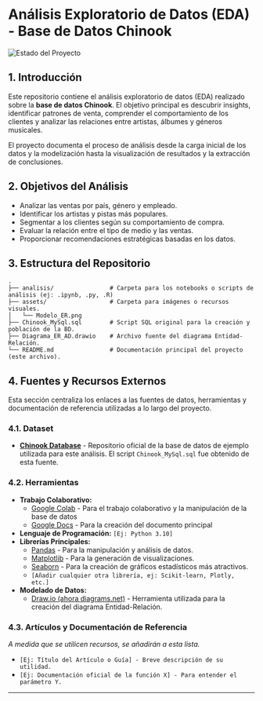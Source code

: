 # Análisis Exploratorio de Datos (EDA) - Base de Datos Chinook

![Estado del Proyecto](https://img.shields.io/badge/estado-En%20Progreso-yellowgreen)

## 1. Introducción

Este repositorio contiene el análisis exploratorio de datos (EDA) realizado sobre la **base de datos Chinook**. El objetivo principal es descubrir insights, identificar patrones de venta, comprender el comportamiento de los clientes y analizar las relaciones entre artistas, álbumes y géneros musicales.

El proyecto documenta el proceso de análisis desde la carga inicial de los datos y la modelización hasta la visualización de resultados y la extracción de conclusiones.

## 2. Objetivos del Análisis

-   Analizar las ventas por país, género y empleado.
-   Identificar los artistas y pistas más populares.
-   Segmentar a los clientes según su comportamiento de compra.
-   Evaluar la relación entre el tipo de medio y las ventas.
-   Proporcionar recomendaciones estratégicas basadas en los datos.

## 3. Estructura del Repositorio

```
.
├── analisis/                # Carpeta para los notebooks o scripts de análisis (ej: .ipynb, .py, .R)
├── assets/                  # Carpeta para imágenes o recursos visuales.
│   └── Modelo_ER.png
├── Chinook_MySql.sql        # Script SQL original para la creación y población de la BD.
├── Diagrama_ER_AD.drawio    # Archivo fuente del diagrama Entidad-Relación.
└── README.md                # Documentación principal del proyecto (este archivo).
```

## 4. Fuentes y Recursos Externos

Esta sección centraliza los enlaces a las fuentes de datos, herramientas y documentación de referencia utilizadas a lo largo del proyecto.

### 4.1. Dataset

* [**Chinook Database**](https://github.com/lerocha/chinook-database) - Repositorio oficial de la base de datos de ejemplo utilizada para este análisis. El script `Chinook_MySql.sql` fue obtenido de esta fuente.

### 4.2. Herramientas
* **Trabajo Colaborativo:**
    * [Google Colab](https://colab.research.google.com/drive/1G_MzvDL5zV8sd7ryuBnHys2VALK3oBRg?usp=sharing#scrollTo=AebniM-WhF2N) - Para el trabajo colaborativo y la manipulación de la base de datos
    * [Google Docs](https://docs.google.com/document/d/1zCsCm7XSH6nYajHsL-GqV2UoEKpbB74nUa_NiciNHCg/edit?tab=t.0) - Para la creación del documento principal 
* **Lenguaje de Programación:** `[Ej: Python 3.10]`
* **Librerías Principales:**
    * [Pandas](https://pandas.pydata.org/docs/) - Para la manipulación y análisis de datos.
    * [Matplotlib](https://matplotlib.org/stable/contents.html) - Para la generación de visualizaciones.
    * [Seaborn](https://seaborn.pydata.org/) - Para la creación de gráficos estadísticos más atractivos.
    * `[Añadir cualquier otra librería, ej: Scikit-learn, Plotly, etc.]`
* **Modelado de Datos:**
    * [Draw.io (ahora diagrams.net)](https://app.diagrams.net/) - Herramienta utilizada para la creación del diagrama Entidad-Relación.

### 4.3. Artículos y Documentación de Referencia

*A medida que se utilicen recursos, se añadirán a esta lista.*

* `[Ej: Título del Artículo o Guía] - Breve descripción de su utilidad.`
* `[Ej: Documentación oficial de la función X] - Para entender el parámetro Y.`

---